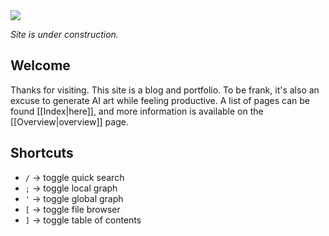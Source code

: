 <img src="https://i.redd.it/7jjfah4tbkja1.jpg" class="header-image">

*Site is under construction.*

## Welcome
Thanks for visiting. This site is a blog and portfolio. To be frank, it's also an excuse to generate AI art while feeling productive. A list of pages can be found [[Index|here]], and more information is available on the [[Overview|overview]] page. 

## Shortcuts
- `/` -> toggle quick search
- `;` -> toggle local graph
- `'` -> toggle global graph
- `[` -> toggle file browser
- `]` -> toggle table of contents
